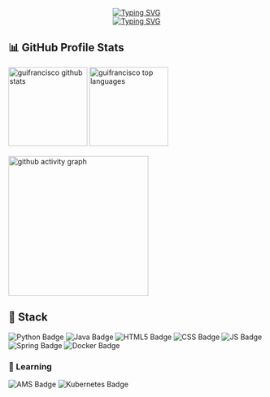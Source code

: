 

<p align="center">
  <a href="https://git.io/typing-svg"><img src="https://readme-typing-svg.demolab.com?font=Fira+Code&duration=1&center=true&vCenter=true&repeat=false&width=435&lines=Guilherme+Francisco" alt="Typing SVG" /></a><br>
  <a href="https://git.io/typing-svg"><img src="https://readme-typing-svg.demolab.com?font=Fira+Code&pause=1000&center=true&vCenter=true&width=435&lines=Back-end+developer;Aways+learning+new+things" alt="Typing SVG" /></a>
</p>

## 📊 GitHub Profile Stats
<div>
  <!-- https://github.com/anuraghazra/github-readme-stats -->

  <a href="https://github.com/anuraghazra/github-readme-stats"><img alt="guifrancisco github stats" src="https://denvercoder1-github-readme-stats.vercel.app/api/?username=guifrancisco&show_icons=true&include_all_commits=true&count_private=true&theme=react&hide_border=true" height="155px"/></a>
  <a href="https://github.com/anuraghazra/github-readme-stats"><img alt="guifrancisco top languages" src="https://denvercoder1-github-readme-stats.vercel.app/api/top-langs/?username=guifrancisco&langs_count=8&layout=compact&theme=react&hide_border=true" height="155px"/></a></br></br>
  <a href="https://github.com/anuraghazra/github-readme-stats"><img alt="github activity graph" src="https://github-readme-activity-graph.cyclic.app/graph?username=guifrancisco&theme=react&hide_border=true" height="275px"/></a>
  
</div>

## 📘 Stack

![Python Badge](https://img.shields.io/badge/Python-14354C?style=for-the-badge&logo=python&logoColor=white)
![Java Badge](https://img.shields.io/badge/Java-ED8B00?style=for-the-badge&logo=java&logoColor=white)
![HTML5 Badge](https://img.shields.io/badge/HTML5-E34F26?style=for-the-badge&logo=html5&logoColor=white)
![CSS Badge](https://img.shields.io/badge/CSS3-1572B6?style=for-the-badge&logo=css3&logoColor=white)
![JS Badge](https://img.shields.io/badge/JavaScript-F7DF1E?style=for-the-badge&logo=javascript&logoColor=black)
![Spring Badge](https://img.shields.io/badge/Spring-6DB33F?style=for-the-badge&logo=spring&logoColor=white)
![Docker Badge](https://img.shields.io/badge/Docker-2496ED?style=for-the-badge&logo=docker&logoColor=white)

### 📖 Learning
![AMS Badge](https://img.shields.io/badge/Amazon_AWS-232F3E?style=for-the-badge&logo=amazon-aws&logoColor=white)
![Kubernetes Badge](https://img.shields.io/badge/Kubernetes-326CE5?logo=kubernetes&logoColor=fff&style=for-the-badge)
  

